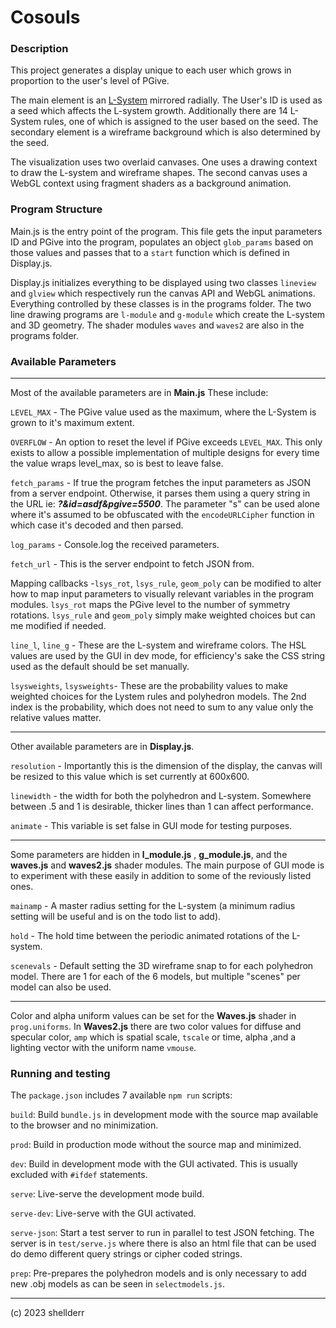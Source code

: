 # Cosouls 

### Description

This project generates a display unique to each user which grows in proportion to the user's level of PGive.

The main element is an [L-System](http://paulbourke.net/fractals/lsys/)  mirrored radially. The User's ID is used as a seed which affects the L-system growth. Additionally there are 14 L-System rules, one of which is assigned to the user based on the seed. The secondary element is a wireframe background which is also determined by the seed.

The visualization uses two overlaid canvases. One uses a drawing context to draw the L-system and wireframe shapes. The second canvas uses a WebGL context using fragment shaders as a background animation.

### Program Structure

Main.js is the entry point of the program. This file gets the input parameters ID and PGive into the program, populates an object `glob_params` based on those values and passes that to a `start` function which is defined in Display.js.

Display.js initializes everything to be displayed using two classes `lineview` and `glview` which respectively run the canvas API and WebGL animations. Everything controlled by these classes is in the programs folder. The two line drawing programs are `l-module` and `g-module` which create the L-system and 3D geometry. The shader modules `waves` and `waves2` are also in the programs folder.

### Available Parameters 
---

Most of the available parameters are in **Main.js** These include:

`LEVEL_MAX` - The PGive value used as the maximum, where the L-System is grown to it's maximum extent.

`OVERFLOW` - An option to reset the level if PGive exceeds `LEVEL_MAX`. This only exists to allow a possible implementation of multiple designs for every time the value wraps level_max, so is best to leave false.

`fetch_params` - If true the program fetches the input parameters as JSON from a server endpoint. Otherwise, it parses them using a query string in the URL ie: ***?&id=asdf&pgive=5500***. The parameter "s" can be used alone where it's assumed to be obfuscated with the `encodeURLCipher` function in which case it's decoded and then parsed.

`log_params` - Console.log the received parameters.

`fetch_url` - This is the server endpoint to fetch JSON from.

Mapping callbacks -`lsys_rot`, `lsys_rule`, `geom_poly` can be modified to alter how to map input parameters to visually relevant variables in the program modules. `lsys_rot` maps the PGive level to the number of symmetry rotations. `lsys_rule` and `geom_poly` simply make weighted choices but can me modified if needed. 

`line_l`, `line_g` - These are the L-system and wireframe colors. The HSL values are used by the GUI in dev mode, for efficiency's sake the CSS string used as the default should be set manually.

`lsysweights`, `lsysweights`- These are the probability values to make weighted choices for the Lystem rules and polyhedron models. The 2nd index is the probability, which does not need to sum to any value only the relative values matter.

---

Other available parameters are in **Display.js**. 

`resolution` - Importantly this is the dimension of the display, the canvas will be resized to this value which is set currently at 600x600.

`linewidth` - the width for both the polyhedron and L-system. Somewhere between .5 and 1 is desirable, thicker lines than 1 can affect performance.

`animate` - This variable is set false in GUI mode for testing purposes.

---

Some parameters are hidden in **l_module.js** , **g_module.js**,  and the **waves.js** and **waves2.js** shader modules. The main purpose of GUI mode is to experiment with these easily in addition to some of the reviously listed ones.

`mainamp` - A master radius setting for the L-system (a minimum radius setting will be useful and is on the todo list to add).

`hold` - The hold time between the periodic animated rotations of the L-system.

`scenevals` - Default setting the 3D wireframe snap to for each polyhedron model. There are 1 for each of the 6 models, but multiple "scenes" per model can also be used.

---

Color and alpha uniform values can be set for the **Waves.js** shader in `prog.uniforms`. In **Waves2.js** there are two color values for diffuse and specular color, `amp` which is spatial scale, `tscale` or time, alpha ,and a lighting vector with the uniform name `vmouse`.

### Running and testing

The `package.json` includes 7 available `npm run` scripts:

`build`: Build `bundle.js` in development mode with the source map available to the browser and no minimization.

`prod`: Build in production mode without the source map and minimized.

`dev`: Build in development mode with the GUI activated. This is usually excluded with `#ifdef` statements.

`serve`: Live-serve the development mode build.

`serve-dev`: Live-serve with the GUI activated.

`serve-json`: Start a test server to run in parallel to test JSON fetching. The server is in `test/serve.js` where there is also an html file that can be used do demo different query strings or cipher coded strings.

`prep`: Pre-prepares the polyhedron models and is only necessary to add new .obj models as can be seen in `selectmodels.js`.

---

(c) 2023 shellderr
